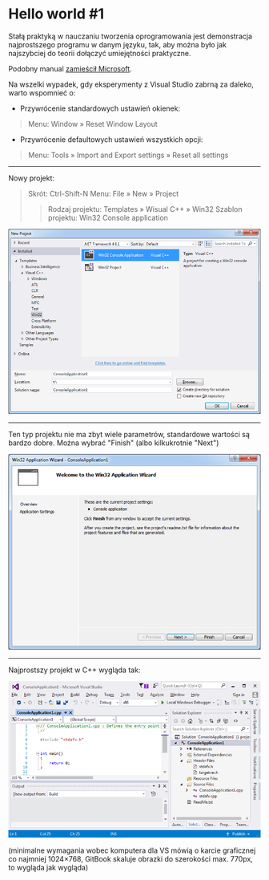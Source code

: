 # Hello world #1

Stałą praktyką w nauczaniu tworzenia oprogramowania jest demonstracja najprostszego programu w danym języku, tak, aby można było jak najszybciej do teorii dołączyć umiejętności praktyczne.

Podobny manual [zamieścił Microsoft](https://www.visualstudio.com/vs/support/#!articles/816-6458-hello-world-in-c-using-visual-studio-2015).

Na wszelki wypadek, gdy eksperymenty z Visual Studio zabrną za daleko, warto wspomnieć o:

- Przywrócenie standardowych ustawień okienek:
> Menu: Window » Reset Window Layout
- Przywrócenie defaultowych ustawień wszystkich opcji:
> Menu: Tools » Import and Export settings » Reset all settings

---

Nowy projekt:
> Skrót: Ctrl-Shift-N
> Menu: File » New » Project
> > Rodzaj projektu: Templates » Wisual C++ » Win32
> > Szablon projektu: Win32 Console application

![New project](_images_/hello1/001.png)

---

Ten typ projektu nie ma zbyt wiele parametrów, standardowe wartości są bardzo dobre. Można wybrać "Finish" (albo kilkukrotnie "Next")

![Finish](_images_/hello1/002.png)

---

Najprostszy projekt w C++ wygląda tak:

![Projekt VS](_images_/hello1/003.png)

(minimalne wymagania wobec komputera dla VS mówią o karcie graficznej co najmniej 1024&times;768, GitBook skaluje obrazki do szerokości max. 770px, to wygląda jak wygląda)

